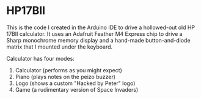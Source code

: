 # HP17BII

This is the code I created in the Arduino IDE to drive a hollowed-out old HP 17BII calculator.  It uses an Adafruit Feather M4 Express chip to drive a Sharp monochrome memory display and a hand-made button-and-diode matrix that I mounted under the keyboard.

Calculator has four modes:

1. Calculator (performs as you might expect)
2. Piano (plays notes on the peizo buzzer)
3. Logo (shows a custom "Hacked by Peter" logo)
4. Game (a rudimentary version of Space Invaders)


